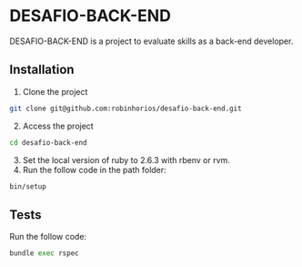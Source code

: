 # DESAFIO-BACK-END

DESAFIO-BACK-END is a project to evaluate skills as a back-end developer.


## Installation

1. Clone the project 
```bash
git clone git@github.com:robinhorios/desafio-back-end.git
```
2. Access the project
```bash
cd desafio-back-end
```
3. Set the local version of ruby to 2.6.3 with rbenv or rvm.
4. Run the follow code in the path folder:

```bash
bin/setup
```

## Tests

Run the follow code:

```python
bundle exec rspec
```
